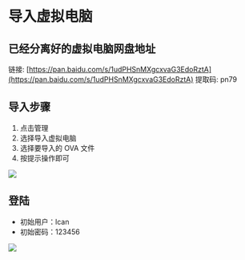 # 导入虚拟电脑

## 已经分离好的虚拟电脑网盘地址

链接: [https://pan.baidu.com/s/1udPHSnMXgcxvaG3EdoRztA](https://pan.baidu.com/s/1udPHSnMXgcxvaG3EdoRztA) 提取码: pn79

## 导入步骤

1. 点击管理
2. 选择导入虚拟电脑
3. 选择要导入的 OVA 文件
4. 按提示操作即可

![](https://github.com/BuErTech/trainee/blob/master/lcan/%E8%99%9A%E6%8B%9F%E6%9C%BA/attachments/82d7931c.gif)

## 登陆

- 初始用户：lcan
- 初始密码：123456

![](https://github.com/BuErTech/trainee/blob/master/lcan/%E8%99%9A%E6%8B%9F%E6%9C%BA/attachments/7ee12e23.gif)
